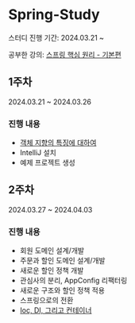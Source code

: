 # Spring-Study
스터디 진행 기간: 2024.03.21 ~

공부한 강의: [스프링 핵심 원리 - 기본편](https://inf.run/kCYMv)


## 1주차
2024.03.21 ~ 2024.03.26

### 진행 내용
- [객체 지향의 특징에 대하여](summary/week01.md)
- IntelliJ 설치
- 예제 프로젝트 생성


## 2주차
2024.03.27 ~ 2024.04.03

### 진행 내용
- 회원 도메인 설계/개발
- 주문과 할인 도메인 설계/개발
- 새로운 할인 정책 개발
- 관심사의 분리, AppConfig 리팩터링
- 새로운 구조와 할인 정책 적용
- 스프링으로의 전환
- [Ioc, DI, 그리고 컨테이너](summary/week02.md)
